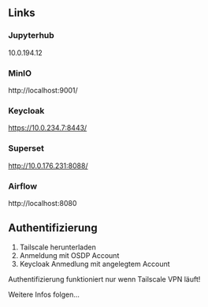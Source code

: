 ## Links

### Jupyterhub
10.0.194.12

### MinIO
http://localhost:9001/

### Keycloak
https://10.0.234.7:8443/

### Superset
http://10.0.176.231:8088/

### Airflow
http://localhost:8080

## Authentifizierung

1. Tailscale herunterladen
2. Anmeldung mit OSDP Account 
3. Keycloak Anmedlung mit angelegtem Account

Authentifizierung funktioniert nur wenn Tailscale VPN läuft!

Weitere Infos folgen...